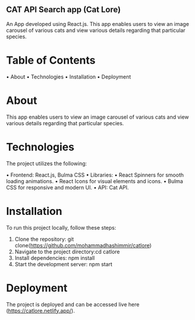 ## CAT API Search app (Cat Lore)

An App developed using React.js. This app enables users to view an image carousel of various cats and view various details regarding that particular species.

# Table of Contents
• About
• Technologies
• Installation
• Deployment

# About
This app enables users to view an image carousel of various cats and view various details regarding that particular species.

# Technologies

The project utilizes the following: 

• Frontend: React.js, Bulma CSS
• Libraries:
  • React Spinners for smooth loading animations.
  • React Icons for visual elements and icons.
  • Bulma CSS for responsive and modern UI.
• API: Cat API.

# Installation

To run this project locally, follow these steps:

1. Clone the repository: git clone(https://github.com/mohammadhashimmir/catlore)
2. Navigate to the project directory:cd catlore
3. Install dependencies: npm install
4. Start the development server: npm start

# Deployment

The project is deployed and can be accessed live here (https://catlore.netlify.app/).

